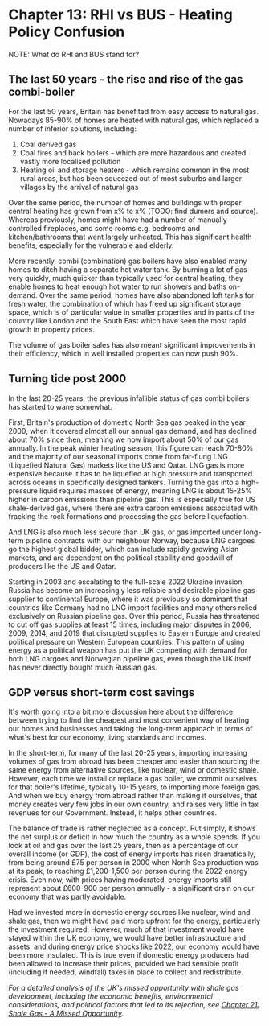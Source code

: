# Chapter 13: RHI vs BUS - Heating Policy Confusion

NOTE: What do RHI and BUS stand for?

## The last 50 years - the rise and rise of the gas combi-boiler

For the last 50 years, Britain has benefited from easy access to natural gas. Nowadays 85-90% of homes are heated with natural gas, which replaced a number of inferior solutions, including:

1. Coal derived gas
2. Coal fires and back boilers - which are more hazardous and created vastly more localised pollution
3. Heating oil and storage heaters - which remains common in the most rural areas, but has been squeezed out of most suburbs and larger villages by the arrival of natural gas

Over the same period, the number of homes and buildings with proper central heating has grown from x% to x% (TODO: find dumers and source). Whereas previously, homes might have had a number of manually controlled fireplaces, and some rooms e.g. bedrooms and kitchen/bathrooms that went largely unheated. This has significant health benefits, especially for the vulnerable and elderly.

More recently, combi (combination) gas boilers have also enabled many homes to ditch having a separate hot water tank. By burning a lot of gas very quickly, much quicker than typically used for central heating, they enable homes to heat enough hot water to run showers and baths on-demand. Over the same period, homes have also abandoned loft tanks for fresh water, the combination of which has freed up significant storage space, which is of particular value in smaller properties and in parts of the country like London and the South East which have seen the most rapid growth in property prices.

The volume of gas boiler sales has also meant significant improvements in their efficiency, which in well installed properties can now push 90%.

## Turning tide post 2000

In the last 20-25 years, the previous infallible status of gas combi boilers has started to wane somewhat.

First, Britain's production of domestic North Sea gas peaked in the year 2000, when it covered almost all our annual gas demand, and has declined about 70% since then, meaning we now import about 50% of our gas annually. In the peak winter heating season, this figure can reach 70-80% and the majority of our seasonal imports come from far-flung LNG (Liquefied Natural Gas) markets like the US and Qatar. LNG gas is more expensive because it has to be liquefied at high pressure and transported across oceans in specifically designed tankers. Turning the gas into a high-pressure liquid requires masses of energy, meaning LNG is about 15-25% higher in carbon emissions than pipeline gas. This is especially true for US shale-derived gas, where there are extra carbon emissions associated with fracking the rock formations and processing the gas before liquefaction. 

And LNG is also much less secure than UK gas, or gas imported under long-term pipeline contracts with our neighbour Norway, because LNG cargoes go the highest global bidder, which can include rapidly growing Asian markets, and are dependent on the political stability and goodwill of producers like the US and Qatar.

Starting in 2003 and escalating to the full-scale 2022 Ukraine invasion, Russia has become an increasingly less reliable and desirable pipeline gas supplier to continental Europe, where it was previously so dominant that countries like Germany had no LNG import facilities and many others relied exclusively on Russian pipeline gas. Over this period, Russia has threatened to cut off gas supplies at least 15 times, including major disputes in 2006, 2009, 2014, and 2019 that disrupted supplies to Eastern Europe and created political pressure on Western European countries. This pattern of using energy as a political weapon has put the UK competing with demand for both LNG cargoes and Norwegian pipeline gas, even though the UK itself has never directly bought much Russian gas.

## GDP versus short-term cost savings

It's worth going into a bit more discussion here about the difference between trying to find the cheapest and most convenient way of heating our homes and businesses and taking the long-term approach in terms of what's best for our economy, living standards and incomes.

In the short-term, for many of the last 20-25 years, importing increasing volumes of gas from abroad has been cheaper and easier than sourcing the same energy from alternative sources, like nuclear, wind or domestic shale. However, each time we install or replace a gas boiler, we commit ourselves for that boiler's lifetime, typically 10-15 years, to importing more foreign gas. And when we buy energy from abroad rather than making it ourselves, that money creates very few jobs in our own country, and raises very little in tax revenues for our Government. Instead, it helps other countries.

The balance of trade is rather neglected as a concept. Put simply, it shows the net surplus or deficit in how much the country as a whole spends. If you look at oil and gas over the last 25 years, then as a percentage of our overall income (or GDP), the cost of energy imports has risen dramatically, from being around £75 per person in 2000 when North Sea production was at its peak, to reaching £1,200-1,500 per person during the 2022 energy crisis. Even now, with prices having moderated, energy imports still represent about £600-900 per person annually - a significant drain on our economy that was partly avoidable.

Had we invested more in domestic energy sources like nuclear, wind and shale gas, then we might have paid more upfront for the energy, particularly the investment required. However, much of that investment would have stayed within the UK economy, we would have better infrastructure and assets, and during energy price shocks like 2022, our economy would have been more insulated. This is true even if domestic energy producers had been allowed to increase their prices, provided we had sensible profit (including if needed, windfall) taxes in place to collect and redistribute.

*For a detailed analysis of the UK's missed opportunity with shale gas development, including the economic benefits, environmental considerations, and political factors that led to its rejection, see [Chapter 21: Shale Gas - A Missed Opportunity](21-shale-gas.md).*

